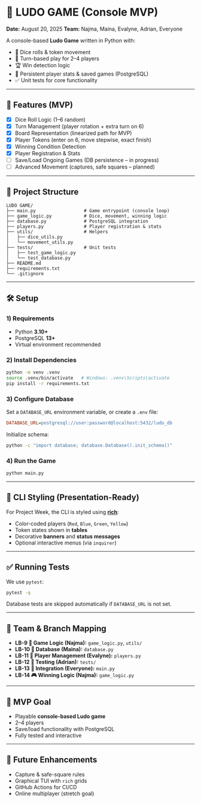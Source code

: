 # 🎲 LUDO GAME (Console MVP)

**Date:** August 20, 2025
**Team:** Najma, Maina, Evalyne, Adrian, Everyone

A console-based **Ludo Game** written in Python with:

* 🎲 Dice rolls & token movement
* 🔄 Turn-based play for 2–4 players
* 🏆 Win detection logic
* 💾 Persistent player stats & saved games (PostgreSQL)
* ✅ Unit tests for core functionality

---

## 🚀 Features (MVP)

* [x] Dice Roll Logic (1–6 random)
* [x] Turn Management (player rotation + extra turn on 6)
* [x] Board Representation (linearized path for MVP)
* [x] Player Tokens (enter on 6, move stepwise, exact finish)
* [x] Winning Condition Detection
* [x] Player Registration & Stats
* [ ] Save/Load Ongoing Games (DB persistence – in progress)
* [ ] Advanced Movement (captures, safe squares – planned)

---

## 📂 Project Structure

```
LUDO GAME/
├── main.py                  # Game entrypoint (console loop)
├── game_logic.py            # Dice, movement, winning logic
├── database.py              # PostgreSQL integration
├── players.py               # Player registration & stats
├── utils/                   # Helpers
│   ├── dice_utils.py
│   └── movement_utils.py
├── tests/                   # Unit tests
│   ├── test_game_logic.py
│   └── test_database.py
├── README.md
├── requirements.txt
└── .gitignore
```

---

## 🛠️ Setup

### 1) Requirements

* Python **3.10+**
* PostgreSQL **13+**
* Virtual environment recommended

### 2) Install Dependencies

```bash
python -m venv .venv
source .venv/bin/activate   # Windows: .venv\Scripts\activate
pip install -r requirements.txt
```

### 3) Configure Database

Set a `DATABASE_URL` environment variable, or create a `.env` file:

```ini
DATABASE_URL=postgresql://user:password@localhost:5432/ludo_db
```

Initialize schema:

```bash
python -c "import database; database.Database().init_schema()"
```

### 4) Run the Game

```bash
python main.py
```

---

## 🎨 CLI Styling (Presentation-Ready)

For Project Week, the CLI is styled using [**rich**](https://rich.readthedocs.io/):

* Color-coded players (`Red`, `Blue`, `Green`, `Yellow`)
* Token states shown in **tables**
* Decorative **banners** and **status messages**
* Optional interactive menus (via `inquirer`)

---

## ✅ Running Tests

We use `pytest`:

```bash
pytest -q
```

Database tests are skipped automatically if `DATABASE_URL` is not set.

---

## 👥 Team & Branch Mapping

* **LB-9 🎲 Game Logic (Najma):** `game_logic.py`, `utils/`
* **LB-10 🧠 Database (Maina):** `database.py`
* **LB-11 🎯 Player Management (Evalyne):** `players.py`
* **LB-12 🧪 Testing (Adrian):** `tests/`
* **LB-13 🔀 Integration (Everyone):** `main.py`
* **LB-14 🎮 Winning Logic (Najma):** `game_logic.py`

---

## 🏁 MVP Goal

* Playable **console-based Ludo game**
* 2–4 players
* Save/load functionality with PostgreSQL
* Fully tested and interactive

---

## 🔮 Future Enhancements

* Capture & safe-square rules
* Graphical TUI with `rich` grids
* GitHub Actions for CI/CD
* Online multiplayer (stretch goal)
